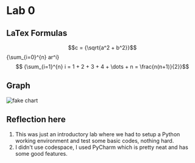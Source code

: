 # Lab 0



## LaTex Formulas

$$c = {\sqrt{a^2 + b^2}}$$
{\sum_{i=0}^{n} ar^i}$$
{\sum_{i=1}^{n} i = 1 + 2 + 3 + 4 + \dots + n = \frac{n(n+1)}{2}}$$


## Graph
![fake chart](https://github.com/user-attachments/assets/3b28e84e-3e10-4221-bc96-5756b4caa3e2)


## Reflection here
1. This was just an introductory lab where we had to setup a Python working environment and test some basic codes, nothing hard.
2. I didn't use codespace, I used PyCharm which is pretty neat and has some good features.

